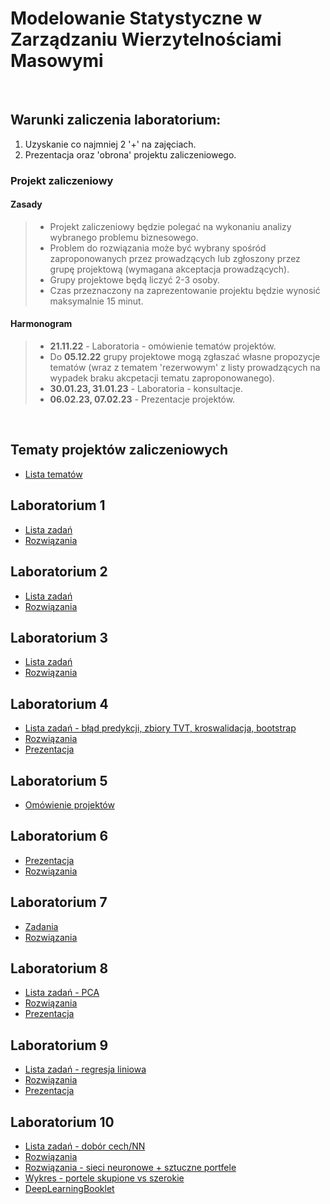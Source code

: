 # Modelowanie Statystyczne w Zarządzaniu Wierzytelnościami Masowymi

<br>

## Warunki zaliczenia laboratorium:

1) Uzyskanie co najmniej 2 '+' na zajęciach.
2) Prezentacja oraz 'obrona' projektu zaliczeniowego.

### Projekt zaliczeniowy

#### Zasady
>- Projekt zaliczeniowy będzie polegać na wykonaniu analizy wybranego problemu biznesowego.
>- Problem do rozwiązania może być wybrany spośród zaproponowanych przez prowadzących lub zgłoszony przez grupę projektową (wymagana akceptacja prowadzących).
>- Grupy projektowe będą liczyć 2-3 osoby.
>- Czas przeznaczony na zaprezentowanie projektu będzie wynosić maksymalnie 15 minut.

#### Harmonogram

>- **21.11.22** - Laboratoria - omówienie tematów projektów.
>- Do **05.12.22** grupy projektowe mogą zgłaszać własne propozycje tematów (wraz z tematem 'rezerwowym' z listy prowadzących na wypadek braku akcpetacji tematu zaproponowanego).
>- **30.01.23, 31.01.23** - Laboratoria - konsultacje.
>- **06.02.23, 07.02.23** - Prezentacje projektów.

<br>

## Tematy projektów zaliczeniowych

- [Lista tematów](ListaZadan/tematyProjektów.md)

## Laboratorium 1

- [Lista zadań](ListaZadan/Lab1_Zadania.qmd)
- [Rozwiązania](ListaZadan/Lab1_Rozwiazania/Lab1_Rozwiazania.qmd)


## Laboratorium 2

- [Lista zadań](ListaZadan/Lab2_Zadania.qmd)
- [Rozwiązania](ListaZadan/Lab2_Rozwiazania/Lab2_Rozwiazania.qmd)

## Laboratorium 3

- [Lista zadań](ListaZadan/Lab3_Zadania.qmd)
- [Rozwiązania](ListaZadan/Lab3_Rozwiazania/Lab3_Rozwiazania.qmd)

## Laboratorium 4

- [Lista zadań - błąd predykcji, zbiory TVT, kroswalidacja, bootstrap](ListaZadan/04_ListaBłądPredykcji.md)
- [Rozwiązania](ListaZadan/Lab4_rozwiazania.r)
- [Prezentacja](ListaZadan/Laboratorium4.pdf)

## Laboratorium 5

- [Omówienie projektów](ListaZadan/projekty_tablica.pdf)

## Laboratorium 6

- [Prezentacja](ListaZadan/Lab6_Prezentacja)
- [Rozwiązania](ListaZadan/Lab6_Rozwiazania)

## Laboratorium 7

- [Zadania](ListaZadan/Lab7_Zadania)
- [Rozwiązania](ListaZadan/Lab7_Rozwiazania)

## Laboratorium 8

- [Lista zadań - PCA](ListaZadan/08_ListaPCA.md)
- [Rozwiązania](ListaZadan/Lab8_rozwiazania.R)
- [Prezentacja](ListaZadan/08_PrezentacjaPCA.pdf)

## Laboratorium 9

- [Lista zadań - regresja liniowa](ListaZadan/09_ListaRegresjaLiniowa.md)
- [Rozwiązania](ListaZadan/09_ListaRozwiazania.r)
- [Prezentacja](ListaZadan/09_PrezentacjaRegresja.pdf)

## Laboratorium 10

- [Lista zadań - dobór cech/NN](ListaZadan/10_ListaDoborCech.md)
- [Rozwiązania](ListaZadan/10_ListaRozwiazania.r)
- [Rozwiązania - sieci neuronowe + sztuczne portfele](ListaZadan/10_ListaRozwiazaniaNN.r)
- [Wykres - portele skupione vs szerokie](ListaZadan/wykres.jpg)
- [DeepLearningBooklet](ListaZadan/DeepLearningBooklet.pdf)
